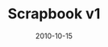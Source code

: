 ---
title: "Scrapbook v1"
description: "Collage: The Malleable, Playful Web (Craft the Web Into Concrete, Shareable Pieces)"
date: "2010-10-15"
contact: "jcramer@mozilla.com"

product:
  -
    name: "Collage"
    icon: "./images/icon.svg"
    hero:
      -
        title: "Make the web yours"
        text: "Collect and shape anything on the web. Put your personal spin on it with craft-like tools, then save or share."
        cta: "Get my Collage"
        image: "./images/hero.png"
    facets:
      -
        title: "Collect what you want"
        text: "Collage lets you grab images, text, links, video from the web. Need just the words from an image? Use the text extraction tool to grab the text—typed or written—from any screenshot. You can even select specific areas within a screenshot to get just what you want."
        image: "./images/facet-white.png"
      -
        title: "Put your spin on it"
        text: "Re-work any screenshot—edit the shape and add borders, write notes, draw on it, add stickers and filters."
        image: "./images/facet-blue.png"
      -
        title: "Collage, Assemblage, Bricolage..."
        text: "Assemble a Collage board using anything that you collect. You can mix and match pieces to create an inspired mood board or a professional assemblage—up to you!"
        image: "./images/facet-blue.png"
      -
        title: "Share, collaborate, message"
        text: "Share a Collage board or just a piece with friends, and invite them to collaborate. Use Collage messaging to share notes and ideas."
        image: "./images/facet-blue.png"
---